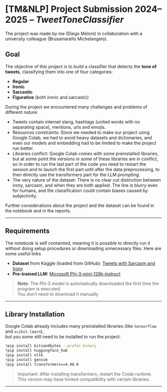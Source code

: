# [TM&NLP] Project Submission 2024–2025 – *TweetToneClassifier*
The project was made by me (Diego Meloni) in collaboration with a university colleague (Brusamarello Michelangelo).

## Goal

The objective of this project is to build a classifier that detects the **tone of tweets**, classifying them into one of four categories:

-  **Regular**
-  **Ironic**
-  **Sarcastic**
-  **Figurative** (both ironic and sarcastic)

During the project we encountered many challenges and problems of different nature:
- Tweets contain internet slang, hashtags (united words with no separating space), mentions, urls and emojis.
- Resources constraints: Since we needed to make our project using Google Colab, we had to avoid heavy datasets and dictionaries, and even our models and embedding had to be limited to make the project run better.
- Libraries conflict: Google Colab comes with some preinstalled libraries, but at some point the versions in some of these libraries are in conflict, 
so in order to run the last part of the code you need to restart the session and to launch the first part until after the data preprocessing, to then directly use the transformers part for the LLM prompting. 
- The very nature of the dataset: There is no clear cut distinction between irony, sarcasm, and when they are both applied.
  The line is blurry even for humans, and the classification could contain biases caused by subjectivity.

Further considerations about the project and the dataset can be found in the notebook and in the reports.

---

## Requirements
The notebook is self containted, meaning it is possible to directly run it without doing setup procedures or downloading unnecessary files. Here are some useful links
- **Dataset** from Kaggle (loaded from GitHub):  [Tweets with Sarcasm and Irony](https://www.kaggle.com/datasets/nikhiljohnk/tweets-with-sarcasm-and-irony)
- **Pre-trained LLM:** [Microsoft Phi-3-mini-128k-instruct](https://huggingface.co/microsoft/Phi-3-mini-128k-instruct)

>  **Note:** The Phi-3 model is automatically downloaded the first time the program is executed.  
> You don’t need to download it manually

---

##  Library Installation

Google Colab already includes many preinstalled libraries (like `tensorflow` and `scikit-learn`),  
but you some still need to be installed to run the project:

```bash
!pip install bitsandbytes --prefer-binary
!pip install huggingface_hub
!pip install nltk
!pip install gensim
!pip install transformers==4.48.0
```
> Important: After installing transformers, restart the Colab runtime.
> This version may have limited compatibility with certain libraries.

---

